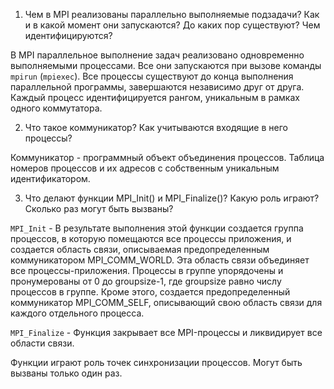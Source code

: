1) Чем в MPI реализованы параллельно выполняемые подзадачи? Как и в какой момент они запускаются? До каких пор существуют? Чем идентифицируются?

В MPI параллельное выполнение задач реализовано одновременно выполняемыми процессами. Все они запускаются при вызове команды `mpirun` (`mpiexec`). Все процессы существуют до конца выполнения параллельной программы, завершаются независимо друг от друга. Каждый процесс идентифицируется рангом, уникальным в рамках одного коммутатора.

2) Что такое коммуникатор? Как учитываются входящие в него процессы?

Коммуникатор - программный объект объединения процессов. Таблица номеров процессов и их адресов с собственным уникальным идентификатором.

3) Что делают функции MPI_Init() и MPI_Finalize()? Какую роль играют? Сколько раз могут быть вызваны?

`MPI_Init` - В результате выполнения этой функции создается группа процессов, в которую помещаются все процессы приложения, и создается область связи, описываемая предопределенным коммуникатором MPI_COMM_WORLD. Эта область связи объединяет все процессы-приложения. Процессы в группе упорядочены и пронумерованы от 0 до groupsize-1, где groupsize равно числу процессов в группе. Кроме этого, создается предопределенный коммуникатор MPI_COMM_SELF, описывающий свою область связи для каждого отдельного процесса.

`MPI_Finalize` - Функция закрывает все MPI-процессы и ликвидирует все области связи.

Функции играют роль точек синхронизации процессов. Могут быть вызваны только один раз.
